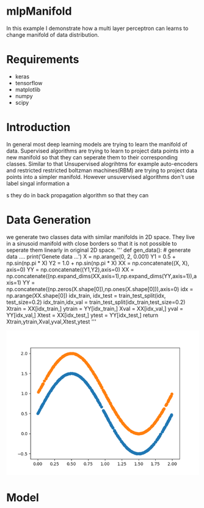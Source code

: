 # mlpManifold
In this example I demonstrate how a multi layer perceptron can learns to change manifold of data distribution.

# Requirements
* keras
* tensorflow
* matplotlib
* numpy
* scipy



# Introduction
In general most deep learning models are trying to learn the manifold of data. Supervised algorithms are trying to learn to project data points into a new manifold so that they can seperate them to their corresponding classes. Similar to that Unsupervised alogrihtms for example auto-encoders and restricted restricted boltzman machines(RBM) are trying to project data points into a simpler manifold. However unsuvervised algorithms don't use label singal information a 

s they do in back propagation algorithm so that they can 

# Data Generation
we generate two classes data with similar manifolds in 2D space. They live in a sinusoid manifold with close borders so that it is not possible to seperate them linearly in original 2D space.
'''
def gen_data(): 
    # generate data ....
    print('Genete data ...')
    X = np.arange(0, 2, 0.001)
    Y1 = 0.5 + np.sin(np.pi * X)
    Y2 = 1.0 + np.sin(np.pi * X) 
    XX = np.concatenate((X, X), axis=0)
    YY = np.concatenate((Y1,Y2),axis=0)
    XX = np.concatenate((np.expand_dims(XX,axis=1),np.expand_dims(YY,axis=1)),axis=1)
    YY = np.concatenate((np.zeros(X.shape[0]),np.ones(X.shape[0])),axis=0)
    idx = np.arange(XX.shape[0])
    idx_train, idx_test = train_test_split(idx, test_size=0.2)
    idx_train,idx_val = train_test_split(idx_train,test_size=0.2)
    Xtrain = XX[idx_train,]
    ytrain = YY[idx_train,]
    Xval = XX[idx_val,]
    yval = YY[idx_val,]
    Xtest = XX[idx_test,]
    ytest = YY[idx_test,]
    return Xtrain,ytrain,Xval,yval,Xtest,ytest
'''
<p align="center">
  <img "Original 2D space of data with sinusoid manifold." src="frames/0.png" />
</p>

# Model


